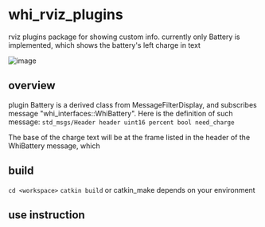 # whi_rviz_plugins
rviz plugins package for showing custom info. currently only Battery is implemented, which shows the battery's left charge in text

![image](https://user-images.githubusercontent.com/72239958/182014031-264092c1-335d-4b83-a21c-f6fa8b4aefbc.png)

## overview
plugin Battery is a derived class from MessageFilterDisplay, and subscribes message "whi_interfaces::WhiBattery". Here is the definition of such message:
  `std_msgs/Header header
   uint16 percent
   bool need_charge`

The base of the charge text will be at the frame listed in the header of the WhiBattery message, which 

## build
`cd <workspace>`
`catkin build`
or catkin_make depends on your environment
  
## use instruction

